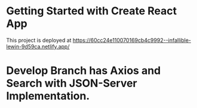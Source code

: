 # Getting Started with Create React App

This project is deployed at https://60cc24e110070169cb4c9992--infallible-lewin-9d59ca.netlify.app/

# Develop Branch has Axios and Search with JSON-Server Implementation.

